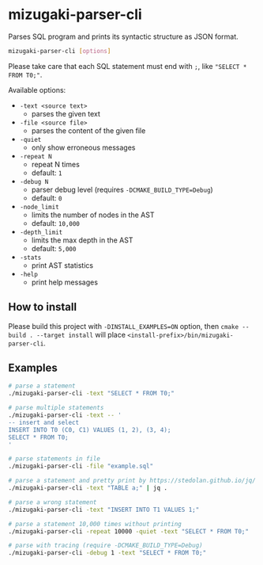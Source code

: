 # mizugaki-parser-cli

Parses SQL program and prints its syntactic structure as JSON format.

```sh
mizugaki-parser-cli [options]
```

Please take care that each SQL statement must end with `;`, like `"SELECT * FROM T0;"`.

Available options:

* `-text <source text>`
  * parses the given text
* `-file <source file>`
  * parses the content of the given file
* `-quiet`
  * only show erroneous messages
* `-repeat N`
  * repeat N times
  * default: `1`
* `-debug N`
  * parser debug level (requires `-DCMAKE_BUILD_TYPE=Debug`)
  * default: `0`
* `-node_limit`
  * limits the number of nodes in the AST
  * default: `10,000`
* `-depth_limit`
  * limits the max depth in the AST
  * default: `5,000`
* `-stats`
  * print AST statistics
* `-help`
  * print help messages

## How to install

Please build this project with `-DINSTALL_EXAMPLES=ON` option, then `cmake --build . --target install` will place `<install-prefix>/bin/mizugaki-parser-cli`.

## Examples

```sh
# parse a statement
./mizugaki-parser-cli -text "SELECT * FROM T0;"

# parse multiple statements
./mizugaki-parser-cli -text -- '
-- insert and select
INSERT INTO T0 (C0, C1) VALUES (1, 2), (3, 4);
SELECT * FROM T0;
'

# parse statements in file
./mizugaki-parser-cli -file "example.sql"

# parse a statement and pretty print by https://stedolan.github.io/jq/
./mizugaki-parser-cli -text "TABLE a;" | jq .

# parse a wrong statement
./mizugaki-parser-cli -text "INSERT INTO T1 VALUES 1;"

# parse a statement 10,000 times without printing
./mizugaki-parser-cli -repeat 10000 -quiet -text "SELECT * FROM T0;"

# parse with tracing (require -DCMAKE_BUILD_TYPE=Debug)
./mizugaki-parser-cli -debug 1 -text "SELECT * FROM T0;"
```
